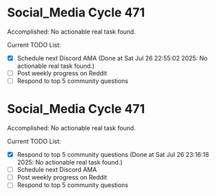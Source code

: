 # Social_Media Cycle 471

Accomplished: No actionable real task found.

Current TODO List:

- [x] Schedule next Discord AMA  (Done at Sat Jul 26 22:55:02 2025: No actionable real task found.)
- [ ] Post weekly progress on Reddit
- [ ] Respond to top 5 community questions

# Social_Media Cycle 471

Accomplished: No actionable real task found.

Current TODO List:

- [x] Respond to top 5 community questions  (Done at Sat Jul 26 23:16:18 2025: No actionable real task found.)
- [ ] Schedule next Discord AMA
- [ ] Post weekly progress on Reddit
- [ ] Respond to top 5 community questions